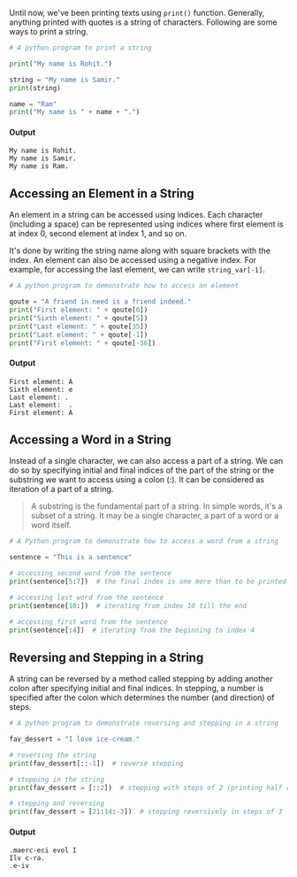 Until now, we've been printing texts using `print()` function. Generally, anything printed with quotes is a string of characters. Following are some ways to print a string.

```python
# A python program to print a string

print("My name is Rohit.")

string = "My name is Samir."
print(string)

name = "Ram"
print("My name is " + name + ".")
```

#### Output

```
My name is Rohit.
My name is Samir.
My name is Ram.
```

## Accessing an Element in a String

An element in a string can be accessed using indices. Each character (including a space) can be represented using indices where first element is at index 0, second element at index 1, and so on.


It's done by writing the string name along with square brackets with the index. An element can also be accessed using a negative index. For example, for accessing the last element, we can write `string_var[-1]`.

```python
# A python program to demonstrate how to access an element

qoute = "A friend in need is a friend indeed."
print("First element: " + qoute[0])
print("Sixth element: " + qoute[5])
print("Last element: " + qoute[35])
print("Last element: " + qoute[-1])
print("First element: " + qoute[-36])
```

#### Output

```
First element: A
Sixth element: e
Last element: .
Last element:  .
First element: A
```

## Accessing a Word in a String

Instead of a single character, we can also access a part of a string. We can do so by specifying initial and final indices of the part of the string or the substring we want to access using a colon (:). It can be considered as iteration of a part of a string.

> A substring is the fundamental part of a string. In simple words, it's a subset of a string. It may be a single character, a part of a word or a word itself.

```python
# A Python program to demonstrate how to access a word from a string

sentence = "This is a sentence"

# accessing second word from the sentence
print(sentence[5:7])  # the final index is one more than to be printed

# accessing last word from the sentence
print(sentence[10:])  # iterating from index 10 till the end

# accessing first word from the sentence
print(sentence[:4])  # iterating from the beginning to index 4
```

## Reversing and Stepping in a String
A string can be reversed by a method called stepping by adding another colon after specifying initial and final indices. In stepping, a number is specified after the colon which determines the number (and direction) of steps.

```python
# A python program to demonstrate reversing and stepping in a string

fav_dessert = "I love ice-cream."

# reversing the string
print(fav_dessert[::-1])  # reverse stepping

# stepping in the string
print(fav_dessert = [::2])  # stepping with steps of 2 (printing half of the letters)

# stepping and reversing
print(fav_dessert = [21:14:-3])  # stepping reversively in steps of 3
```

#### Output

```
.maerc-eci evol I
Ilv c-ra.
.e-iv 
```

